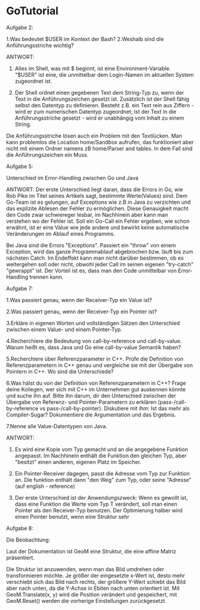 # GoTutorial
Aufgabe 2:

1.Was bedeutet $USER im Kontext der Bash?
2.Weshalb sind die Anführungsstriche wichtig?

ANTWORT:

1. Alles im Shell, was mit $ beginnt, ist eine Environment-Variable. "$USER" ist eine, die unmittelbar dem Login-Namen im aktuellen System zugeordnet ist.


2. Der Shell ordnet einen gegebenen Text dem String-Typ zu, wenn der Text in die Anführungszeichen gesetzt ist.
Zusätzlich ist der Shell fähig selbst den Datentyp zu definieren. Besteht z.B. ein Text rein aus Ziffern - wird er zum numerischen Datentyp zugeordnet; ist der Text in die Anführungsstriche gesetzt - wird er unabhängig vom Inhalt zu einem String. 

Die Anführungsstriche lösen auch ein Problem mit den Textlücken. Man kann problemlos die Location home/Sandbox aufrufen, das funktioniert aber nicht mit einem Ordner namens zB home/Parser and tables. In dem Fall sind die Anführungszeichen ein Muss. 








Aufgabe 5:

Unterschied im Error-Handling zwischen Go und Java

ANTWORT:
Der erste Unterschied liegt daran, dass die Errors in Go, wie Rob Pike im Titel seines Artikels sagt, bestimmte Werte(Values) sind. 
Dem Go-Team ist es gelungen, auf Exceptions wie z.B in Java zu verzichten und das explizite Ablesen der Fehler zu ermöglichen. Diese Genauigkeit macht den Code zwar schwiereger lesbar, im Nachhinein aber kann man verstehen wo der Fehler ist. 
Soll ein Go-Call ein Fehler ergeben, wie schon erwähnt, ist er eine Value wie jede andere und bewirkt keine automatische Veränderungen im Ablauf eines Programms. 


Bei Java sind die Errors "Exceptions". Passiert ein "throw" von einem Exception, wird das ganze Programmablauf abgebrochen bzw. läuft bis zum nächsten Catch. Im Endeffekt kann man nicht darüber bestimmen, ob es weitergehen soll oder nicht, obwohl jeder Call im seinen eigenen "try-catch" "gewrappt" ist.
Der Vorteil ist es, dass man den Code unmittelbar von Error-Handling trennen kann. 







Aufgabe 7:

1.Was passiert genau, wenn der Receiver-Typ ein Value ist?

2.Was passiert genau, wenn der Receiver-Typ ein Pointer ist?

3.Erkläre in eigenen Worten und vollständigen Sätzen den Unterschied zwischen einem Value- und einem Pointer-Typ.

4.Recherchiere die Bedeutung von call-by-reference und call-by-value. Warum heißt es, dass Java und Go eine call-by-value Semantik haben?

5.Recherchiere über Referenzparameter in C++. Prüfe die Definition von Referenzparametern in C++ genau und vergleiche sie mit der Übergabe von Pointern in C++. Wo sind die Unterschiede?

6.Was hälst du von der Definition von Referenzparametern in C++? Frage deine Kollegen, wer sich mit C++ im Unternehmen gut auskennen könnte und suche ihn auf. Bitte ihn darum, dir den Unterschied zwischen der Übergabe von Referenz- und Pointer-Parametern zu erklären (pass-/call-by-reference vs pass-/call-by-pointer). Diskutiere mit ihm: Ist das mehr als Compiler-Sugar? Dokumentiere die Argumentation und das Ergebnis.

7.Nenne alle Value-Datentypen von Java.

ANTWORT:

1. Es wird eine Kopie vom Typ gemacht und an die angegebene Funktion angepasst. Im Nachhinein enthält die Funktion den gleichen Typ, aber "besitzt" einen anderen, eigenen Platz im Speicher.

2. Ein Pointer-Receiver dagegen, passt die Adresse vom Typ zur Funktion an. Die funktion enthält dann "den Weg" zum Typ, oder seine "Adresse" (auf english - reference)

3. Der erste Unterschied ist der Anwendungszweck: Wenn es gewollt ist, dass eine Funktion die Werte vom Typ T verändert, soll man einen Pointer als den Receiver-Typ benutzen. Der Optimierung halber wird einen Pointer benutzt, wenn eine Struktur sehr






Aufgabe 8:

Die Beobachtung:

Laut der Dokumentation ist GeoM eine Struktur, die eine affine Matriz präsentiert.

Die Struktur ist anzuwenden, wenn man das Bild umdrehen oder transformieren möchte.
Je größer der eingesetzte x-Wert ist, desto mehr verschiebt sich das Bild nach rechts, der größere Y-Wert schiebt das Bild aber nach unten, da die Y-Achse in Ebiten nach unten orientiert ist. Mit GeoM.Translate(x, y) wird die Position verändert und gespeichert, mit GeoM.Reset() werden die vorherige Einstellungen zurückgesetzt. 
